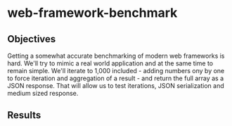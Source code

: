# web-framework-benchmark

## Objectives

Getting a somewhat accurate benchmarking of modern web frameworks is hard. We'll try to mimic a real world application and at the same time to remain simple. We'll iterate to 1,000 included - adding numbers ony by one to force iteration and aggregation of a result - and return the full array as a JSON response. That will allow us to test iterations, JSON serialization and medium sized response. 

## Results

